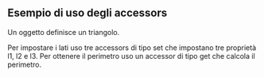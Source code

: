## Esempio di uso degli accessors

Un oggetto definisce un triangolo.

Per impostare i lati uso tre accessors di tipo set che impostano tre
proprietà l1, l2 e l3. Per ottenere il perimetro uso un accessor di
tipo get che calcola il perimetro.
